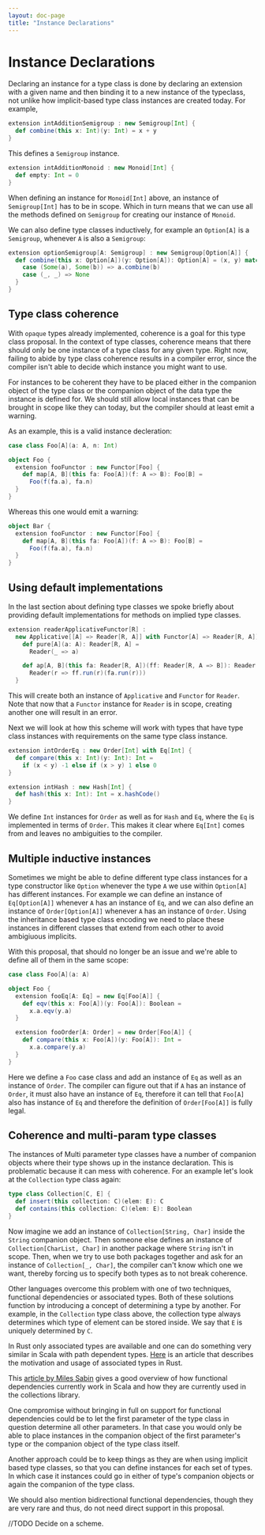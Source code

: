 ```yaml
---
layout: doc-page
title: "Instance Declarations"
---
```


# Instance Declarations

Declaring an instance for a type class is done by declaring an extension with a given name and then binding it to a new instance of the typeclass, not unlike how implicit-based type class instances are created today.
For example, 

```scala
extension intAdditionSemigroup : new Semigroup[Int] {
  def combine(this x: Int)(y: Int) = x + y
}
````

This defines a `Semigroup` instance.


```scala
extension intAdditionMonoid : new Monoid[Int] {
  def empty: Int = 0
}
```

When defining an instance for `Monoid[Int]` above, an instance of `Semigroup[Int]` has to be in scope.
Which in turn means that we can use all the methods defined on `Semigroup` for creating our instance of `Monoid`.

We can also define type classes inductively, for example an `Option[A]` is a `Semigroup`, whenever `A` is also a `Semigroup`:


```scala
extension optionSemigroup[A: Semigroup] : new Semigroup[Option[A]] {
  def combine(this x: Option[A])(y: Option[A]): Option[A] = (x, y) match {
    case (Some(a), Some(b)) => a.combine(b)
    case (_, _) => None
  }
}
```


## Type class coherence

With `opaque` types already implemented, coherence is a goal for this type class proposal.
In the context of type classes, coherence means that there should only be one instance of a type class for any given type.
Right now, failing to abide by type class coherence results in a compiler error, since the compiler isn't able to decide which instance you might want to use.

For instances to be coherent they have to be placed either in the companion object of the type class or the companion object of the data type the instance is defined for.
We should still allow local instances that can be brought in scope like they can today, but the compiler should at least emit a warning.

As an example, this is a valid instance decleration:

```scala
case class Foo[A](a: A, n: Int)

object Foo {
  extension fooFunctor : new Functor[Foo] {
    def map[A, B](this fa: Foo[A])(f: A => B): Foo[B] =
      Foo(f(fa.a), fa.n)
  }
}
```

Whereas this one would emit a warning:

```scala
object Bar {
  extension fooFunctor : new Functor[Foo] {
    def map[A, B](this fa: Foo[A])(f: A => B): Foo[B] =
      Foo(f(fa.a), fa.n)
  }
}
```


## Using default implementations

In the last section about defining type classes we spoke briefly about providing default implementations for methods on implied type classes.

```scala
extension readerApplicativeFunctor[R] :
  new Applicative[[A] => Reader[R, A]] with Functor[A] => Reader[R, A]] {
    def pure[A](a: A): Reader[R, A] =
      Reader(_ => a)

    def ap[A, B](this fa: Reader[R, A])(ff: Reader[R, A => B]): Reader[R, B] =
      Reader(r => ff.run(r)(fa.run(r)))
  }
```

This will create both an instance of `Applicative` and `Functor` for `Reader`.
Note that now that a `Functor` instance for `Reader` is in scope, creating another one will result in an error.

Next we will look at how this scheme will work with types that have type class instances with requirements on the same type class instance.


```scala
extension intOrderEq : new Order[Int] with Eq[Int] {
  def compare(this x: Int)(y: Int): Int =
    if (x < y) -1 else if (x > y) 1 else 0
}

extension intHash : new Hash[Int] {
  def hash(this x: Int): Int = x.hashCode()
}
```

We define `Int` instances for `Order` as well as for `Hash` and `Eq`, where the `Eq` is implemented in terms of `Order`.
This makes it clear where `Eq[Int]` comes from and leaves no ambiguities to the compiler.

## Multiple inductive instances

Sometimes we might be able to define different type class instances for a type constructor like `Option` whenever the type `A` we use within `Option[A]` has different instances.
For example we can define an instance of `Eq[Option[A]]` whenever `A` has an instance of `Eq`, and we can also define an instance of `Order[Option[A]]` whenever `A` has an instance of `Order`.
Using the inheritance based type class encoding we need to place these instances in different classes that extend from each other to avoid ambigiuous implicits.

With this proposal, that should no longer be an issue and we're able to define all of them in the same scope:

```scala
case class Foo[A](a: A)

object Foo {
  extension fooEq[A: Eq] = new Eq[Foo[A]] {
    def eqv(this x: Foo[A])(y: Foo[A]): Boolean =
      x.a.eqv(y.a)
  }

  extension fooOrder[A: Order] = new Order[Foo[A]] {
    def compare(this x: Foo[A])(y: Foo[A]): Int =
      x.a.compare(y.a)
  }
}
```

Here we define a `Foo` case class and add an instance of `Eq` as well as an instance of `Order`.
The compiler can figure out that if `A` has an instance of `Order`, it must also have an instance of `Eq`, therefore it can tell that `Foo[A]` also has instance of `Eq` and therefore the definition of `Order[Foo[A]]` is fully legal.


## Coherence and multi-param type classes

The instances of Multi parameter type classes have a number of companion objects where their type shows up in the instance declaration.
This is problematic because it can mess with coherence.
For an example let's look at the `Collection` type class again:

```scala
type class Collection[C, E] {
  def insert(this collection: C)(elem: E): C
  def contains(this collection: C)(elem: E): Boolean
}
```

Now imagine we add an instance of `Collection[String, Char]` inside the `String` companion object.
Then someone else defines an instance of `Collection[CharList, Char]` in another package where `String` isn't in scope.
Then, when we try to use both packages together and ask for an instance of `Collection[_, Char]`, the compiler can't know which one we want, thereby forcing us to specify both types as to not break coherence.

Other languages overcome this problem with one of two techniques, functional dependencies or associated types.
Both of these solutions function by introducing a concept of determining a type by another.
For example, in the `Collection` type class above, the collection type always determines which type of element can be stored inside.
We say that `E` is uniquely determined by `C`.

In Rust only associated types are available and one can do something very similar in Scala with path dependent types. [Here](https://doc.rust-lang.org/book/first-edition/associated-types.html) is an article that describes the motivation and usage of associated types in Rust.

This [article by Miles Sabin](https://milessabin.com/blog/2011/07/16/fundeps-in-scala/) gives a good overview of how functional dependencies currently work in Scala and how they are currently used in the collections library. 


One compromise without bringing in full on support for functional dependencies could be to let the first parameter of the type class in question determine all other parameters.
In that case you would only be able to place instances in the companion object of the first parameter's type or the companion object of the type class itself.

Another approach could be to keep things as they are when using implicit based type classes, so that you can define instances for each set of types.
In which case it instances could go in either of type's companion objects or again the companion of the type class.

We should also mention bidirectional functional dependencies, though they are very rare and thus, do not need direct support in this proposal.

//TODO Decide on a scheme.

